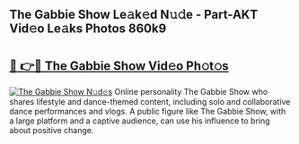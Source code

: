 ## The Gabbie Show Le𝚊k𝚎d N𝚞𝚍e - Part-AKT Vid𝚎o Le𝚊ks Photos 860k9

# <h2><a href="http://fbc3y35.evod.top/?m=The+Gabbie+Show">🔗 👉🔴 The Gabbie Show Vid𝚎o Ph𝚘t𝚘s</a></h2>

[![The Gabbie Show N𝚞d𝚎s](https://i.imgur.com/8V9OHl7.gif)](http://fbc3y35.evod.top/?m=The+Gabbie+Show)
Online personality The Gabbie Show who shares lifestyle and dance-themed content, including solo and collaborative dance performances and vlogs. A public figure like The Gabbie Show, with a large platform and a captive audience, can use his influence to bring about positive change. 
